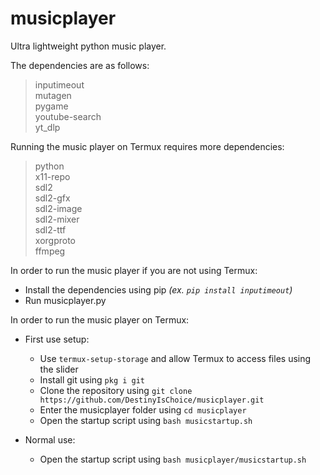 # musicplayer
Ultra lightweight python music player.

The dependencies are as follows:

> inputimeout  
> mutagen  
> pygame  
> youtube-search  
> yt_dlp  

Running the music player on Termux requires more dependencies:

> python  
> x11-repo  
> sdl2  
> sdl2-gfx  
> sdl2-image  
> sdl2-mixer  
> sdl2-ttf  
> xorgproto  
> ffmpeg  

In order to run the music player if you are not using Termux:

* Install the dependencies using pip *(ex. `pip install inputimeout`)*  
* Run musicplayer.py  

In order to run the music player on Termux:

* First use setup:
  * Use `termux-setup-storage` and allow Termux to access files using the slider
  * Install git using `pkg i git`
  * Clone the repository using `git clone https://github.com/DestinyIsChoice/musicplayer.git`
  * Enter the musicplayer folder using `cd musicplayer`
  * Open the startup script using `bash musicstartup.sh`

* Normal use:
  * Open the startup script using `bash musicplayer/musicstartup.sh`
